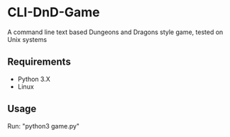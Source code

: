 # CLI-DnD-Game

A command line text based Dungeons and Dragons style game, tested on Unix systems

## Requirements

- Python 3.X
- Linux

## Usage

Run:  "python3 game.py"
